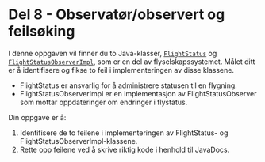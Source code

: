 # Del 8 - Observatør/observert og feilsøking


I denne oppgaven vil finner du to Java-klasser, [`FlightStatus`](./FlightStatus.java) og [`FlightStatusObserverImpl`](./FlightStatusObserverImpl.java), som er en del av flyselskapssystemet. Målet ditt er å identifisere og fikse to feil i implementeringen av disse klassene. 
- FlightStatus er ansvarlig for å administrere statusen til en flygning.
- FlightStatusObserverImpl er en implementasjon av FlightStatusObserver som mottar oppdateringer om endringer i flystatus.

Din oppgave er å:

1. Identifisere de to feilene i implementeringen av FlightStatus- og FlightStatusObserverImpl-klassene.
2. Rette opp feilene ved å skrive riktig kode i henhold til JavaDocs.

